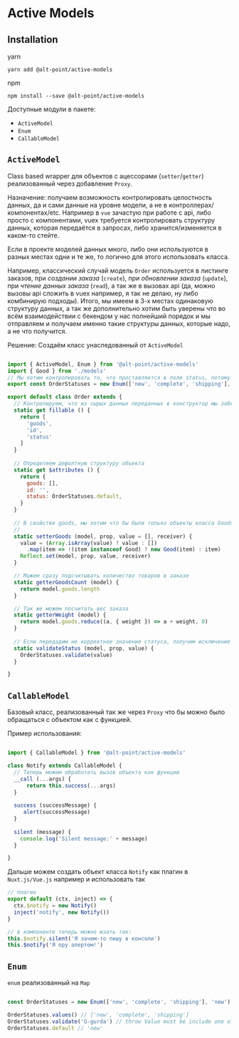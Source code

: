 Active Models
===

Installation
---

yarn

```
yarn add @alt-point/active-models
```

npm

```
npm install --save @alt-point/active-models
```

Доступные модули в пакете:

- `ActiveModel`
- `Enum`
- `CallableModel` 

`ActiveModel`
---

Class based wrapper для объектов с ацессорами (`setter`/`getter`) реализованный через добавление `Proxy`.

Назначение: получаем возможность контролировать целостность данных, да и сами данные на уровне модели, а не в контроллерах/компонентах/etc.
Например в `vue` зачастую при работе с api, либо просто с компонентами, vuex требуется контролировать структуру данных, 
которая передаётся в запросах, либо хранится/изменяется в каком-то стейте.

Если в проекте моделей данных много, либо они используются в разных местах одни и те же, то логично для этого использовать класса.

Например, классический случай модель `Order` используется в листинге заказов, 
при *создании заказа* (`create`), при *обновлении заказа* (`update`), при *чтение данных заказа* (`read`), 
а так же в вызовах api (да, можно вызовы api сложить в vuex например, я так не делаю, ну либо комбинирую подходы).
Итого, мы имеем в 3-х местах одинаковую структуру данных, а так же дополнительно хотим быть уверены что во всём взаимодействии с бекендом 
у нас полнейший порядок и мы отправляем и получаем именно такие структуры данных, которые надо, а не что получится.

Решение: Создаём класс унаследованный от `ActiveModel`

```js

import { ActiveModel, Enum } from '@alt-point/active-models'
import { Good } from './models'
// Мы хотим контролировать то, что проставляется в поле status, потому определяем enum
export const OrderStatuses = new Enum(['new', 'complete', 'shipping'], 'new')

export default class Order extends {
  // Контролируем, что из сырых данных переданных в конструктор мы заберём только этот список полей
  static get fillable () {
    return [
      'goods',
      'id',
      'status'  
    ]  
  }
  
  // Определяем дефолтную структуру объекта
  static get $attributes () {
    return {
      goods: [],
      id: '',
      status: OrderStatuses.default,      
    } 
  }
  
  // В свойстве goods, мы хотим что бы были только объекты класса Goods
  //
  static setterGoods (model, prop, value = [], receiver) {
    value = (Array.isArray(value) ? value : [])
      .map(item => !(item instanceof Good) ? new Good(item) : item)
    Reflect.set(model, prop, value, receiver)
  }

  // Можем сразу подсчитывать количество товаров в заказе
  static getterGoodsCount (model) {
    return model.goods.length
  }

  // Так же можем посчитать вес заказа
  static getterWeight (model) {
    return model.goods.reduce((a, { weight }) => a + weight, 0)
  }
  
  // Если передадим не корректное значение статуса, получим исключение 
  static validateStatus (model, prop, value) {
    OrderStatuses.validate(value)
  }

}

````
 

`CallableModel`
---

Базовый класс, реализованный так же через `Proxy` что бы можно было обращаться с объектом как с функцией.

Пример использования:

```js

import { CallableModel } from '@alt-point/active-models'

class Notify extends CallableModel {
  // Теперь можем обработать вызов объекта как функции
  __call (...args) {
      return this.success(...args)
  }
  
  success (successMessage) {
     alert(successMessage)
  }
  
  silent (message) {
    console.log('Silent message:' + message)
  }

}
```

Дальше можем создать объект класса `Notify` как плагин в `Nuxt.js/Vue.js` например и использовать так

```js
// плагин
export default (ctx, inject) => {
  ctx.$notify = new Notify()
  inject('notify', new Notify())
}

// в компоненте теперь можно юзать так: 
this.$notify.silent('Я зачем-то пишу в консоли')
this.$notify('Я ору алертом!')
```

`Enum`
---

`enum` реализованный на `Map`

```js

const OrderStatuses = new Enum(['new', 'complete', 'shipping'], 'new')

OrderStatuses.values() // ['new', 'complete', 'shipping']
OrderStatuses.validate('G-gurda') // throw Value must be include one of type: new, complete, 'shipping; Provide value "G-gurda"
OrderStatuses.default // 'new'

```
